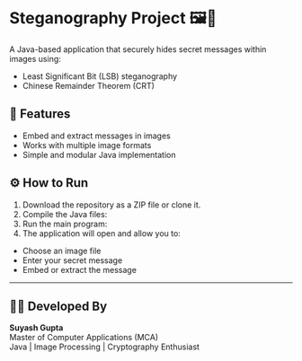 # Steganography Project 🖼️🔐

A Java-based application that securely hides secret messages within images using:
- Least Significant Bit (LSB) steganography
- Chinese Remainder Theorem (CRT)

## 🧠 Features
- Embed and extract messages in images
- Works with multiple image formats
- Simple and modular Java implementation

## ⚙️ How to Run
1. Download the repository as a ZIP file or clone it.
2. Compile the Java files:
3. Run the main program:
4. The application will open and allow you to:
- Choose an image file
- Enter your secret message
- Embed or extract the message
- ---

## 👨‍💻 Developed By
**Suyash Gupta**  
Master of Computer Applications (MCA)  
Java | Image Processing | Cryptography Enthusiast
